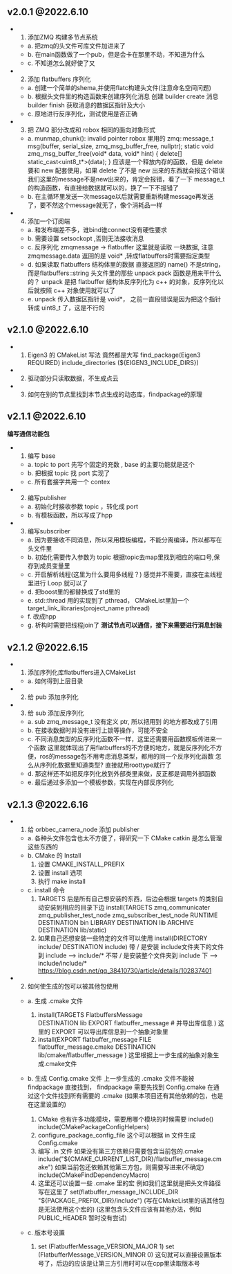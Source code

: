 ## v2.0.1 @2022.6.10 ##
* 1. 添加ZMQ 构建多节点系统
    * a. 把zmq的头文件可库文件加进来了
    * b. 在main函数做了一个pub，但是会卡在那里不动，不知道为什么
    * c. 不知道怎么就好使了又

* 2. 添加 flatbuffers 序列化
    * a. 创建一个简单的shema,并使用flatc构建头文件(注意命名空间问题)
    * b. 根据头文件里的构造函数来创建序列化消息
         创建 builder
         create 消息
         builder finish
         获取消息的数据区指针及大小
    * c. 原地进行反序列化，测试使用是否正确

* 3. 把 ZMQ 部分改成和 robox 相同的面向对象形式
    * a. munmap_chunk(): invalid pointer 
        robox 里用的 zmq::message_t msg(buffer, serial_size, zmq_msg_buffer_free, nullptr);
        static void zmq_msg_buffer_free(void* data, void* hint) { delete[] static_cast<uint8_t*>(data); }
        应该是一个释放内存的函数，但是 delete 要和 new 配套使用，如果 delete 了不是 new 出来的东西就会报这个错误
        我们这里的message不是new出来的，肯定会报错，看了一下 message_t 的构造函数，有直接给数据就可以的，换了一下不报错了
    * b. 在主循环里发送一次message以后就需要重新构建message再发送了，要不然这个message就无了，像个消耗品一样


* 4. 添加一个订阅端
    * a. 和发布端差不多，谁bind谁connect没有硬性要求
    * b. 需要设置 setsockopt ,否则无法接收消息
    * c. 反序列化 zmqmessage -> flatbuffer
         这里就是读取 一块数据, 注意 zmqmessage.data 返回的是 void* ,转成flatbuffers时需要指定类型
    * d. 如果读取 flatbuffers 结构体里的数据
         直接返回的 name() 不是string， 而是flatbuffers::string
         头文件里的那些 unpack pack 函数是用来干什么的？
         unpack 是把 flatbuffer 结构体反序列化为 c++ 的对象，反序列化以后就按照 c++ 对象使用就可以了
    * e. unpack 传入数据区指针是 void*， 之前一直段错误是因为把这个指针转成 uint8_t 了，这是不行的

## v2.1.0 @2022.6.10 ##
* 1. Eigen3 的 CMakeList 写法
    竟然都是大写
    find_package(Eigen3 REQUIRED)
    include_directories (${EIGEN3_INCLUDE_DIRS})
* 2. 驱动部分只读取数据，不生成点云
* 3. 如何在别的节点里找到本节点生成的动态库，findpackage的原理

## v2.1.1 @2022.6.10 ##
**编写通信功能包**
* 1. 编写 base
    * a. topic to port 先写个固定的充数 , base 的主要功能就是这个
    * b. 把根据 topic 找 port 实现了
    * c. 所有套接字共用一个 contex

* 2. 编写publisher
    * a. 初始化时接收参数 topic ，转化成 port
    * b. 有模板函数，所以写成了hpp

* 3. 编写subscriber
    * a. 因为要接收不同消息，所以采用模板编程，不能分离编译，所以都写在头文件里
    * b. 初始化需要传入参数为 topic 
         根据topic去map里找到相应的端口号,保存到成员变量里
    * c. 开启解析线程(这里为什么要用多线程？)
         感觉并不需要，直接在主线程里进行 Loop 就可以了
    * d. 把boost里的都替换成了std里的
    * e. std::thread 用的实现到了 pthread， CMakeList里加一个
         target_link_libraries(project_name
                                pthread)
    * f. 改成hpp
    * g. 析构时需要把线程join了
**测试节点可以通信，接下来需要进行消息封装**

## v2.1.2 @2022.6.15 ##
* 1. 添加序列化库flatbuffers进入CMakeList
    * a. 如何得到上层目录
* 2. 给 pub 添加序列化
* 3. 给 sub 添加反序列化
    * a. sub zmq_message_t 没有定义 ptr, 所以把用到 <M> 的地方都改成了引用
    * b. 在接收数据时并没有进行上锁等操作，可能不安全
    * c. 不同消息类型的反序列化函数不一样，这里还需要用函数模板传进来一个函数
         这里就体现出了用flatbuffers的不方便的地方，就是反序列化不方便，ros的message包不用考虑消息类型，都用的同一个反序列化函数
         怎么从序列化数据里知道类型?
         直接就用roottype就行了
    * d. 那这样还不如把反序列化放到外部类里来做，反正都是调用外部函数
    * e. 最后通过多添加一个模板参数，实现在内部反序列化

## v2.1.3 @2022.6.16 ##
* 1. 给 orbbec_camera_node 添加 publisher
    * a. 各种头文件包含也太不方便了，得研究一下  CMake catkin 是怎么管理这些东西的
    * b. CMake 的 Install
        1. 设置 CMAKE_INSTALL_PREFIX
        2. 设置 install 选项  
        3. 执行 make install
    * c. install 命令
        1. TARGETS 后是所有自己想安装的东西，后边会根据 targets 的类别自动安装到相应的目录下边
            install(TARGETS zmq_communicater zmq_publisher_test_node zmq_subscriber_test_node
            RUNTIME DESTINATION bin
            LIBRARY DESTINATION lib
            ARCHIVE DESTINATION lib/static)
        2. 如果自己还想安装一些特定的文件可以使用
            install(DIRECTORY include/ DESTINATION include)
            带 / 是安装 include文件夹下的文件到 include  -->  include/*
            不带 / 是安装整个文件夹到 include 下         -->  include/include/*
            https://blog.csdn.net/qq_38410730/article/details/102837401

* 2. 如何使生成的包可以被其他包使用
    * a. 生成 .cmake 文件
        1. install(TARGETS FlatbuffersMessage  
            DESTINATION lib 
            EXPORT flatbuffer_message # 并导出库信息
            )
            这里的 EXPORT 可以导出库信息到一个抽象对象里
        2. install(EXPORT flatbuffer_message 
                FILE flatbuffer_message.cmake
                DESTINATION lib/cmake/flatbuffer_message
                )
            这里根据上一步生成的抽象对象生成.cmake文件

    * b. 生成 Config.cmake 文件
        上一步生成的 .cmake 文件不能被 findpackage 直接找到，
        findpackage 需要先找到 Config.cmake 在通过这个文件找到所有需要的 .cmake (如果本项目还有其他依赖的包，也是在这里设置的)
        1. CMake 也有许多功能模块，需要用哪个模块的时候需要 include()
            include(CMakePackageConfigHelpers)
        2. configure_package_config_file
            这个可以根据 in 文件生成 Config.cmake
        3. 编写 .in 文件
            如果没有第三方依赖只需要包含当前包的.cmake
            include("${CMAKE_CURRENT_LIST_DIR}/flatbuffer_message.cmake")
            如果当前包还依赖其他第三方包，则需要写进来(不确定)
            include(CMakeFindDependencyMacro) 
        4. 这里还可以设置一些 .cmake 里的宏
            例如我们这里就是把头文件路径写在这里了
            set(flatbuffer_message_INCLUDE_DIR "${PACKAGE_PREFIX_DIR}/include")
            (写在CMakeList里的话其他包是无法使用这个宏的)
            (这里包含头文件应该有其他办法，例如 PUBLIC_HEADER 暂时没有尝试)
    * c. 版本号设置
        1. set (FlatbufferMessage_VERSION_MAJOR 1)
           set (FlatbufferMessage_VERSION_MINOR 0)
           这句就可以直接设置版本号了，后边的应该是让第三方引用时可以在cpp里读取版本号